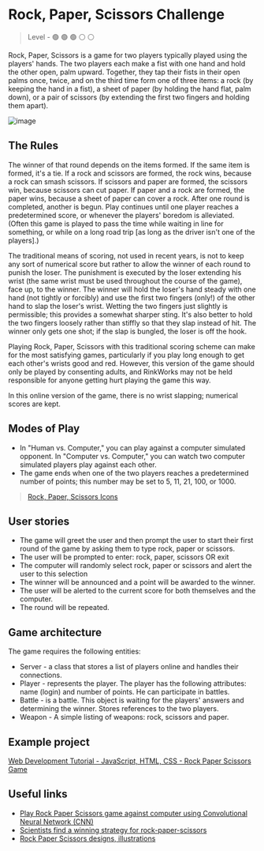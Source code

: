 # Rock, Paper, Scissors Challenge

> Level -  :green_circle: :green_circle: :green_circle: :white_circle: :white_circle:

Rock, Paper, Scissors is a game for two players typically played using the players' hands. The two players each make a fist with one hand and hold the other open, palm upward. Together, they tap their fists in their open palms once, twice, and on the third time form one of three items: a rock (by keeping the hand in a fist), a sheet of paper (by holding the hand flat, palm down), or a pair of scissors (by extending the first two fingers and holding them apart).

![image](https://github.com/startupemulator/challenges/blob/main/Rock%2C%20Paper%2C%20Scissors%20Challenge/fingers-149296_1280.png)

## The Rules

The winner of that round depends on the items formed. If the same item is formed, it's a tie. If a rock and scissors are formed, the rock wins, because a rock can smash scissors. If scissors and paper are formed, the scissors win, because scissors can cut paper. If paper and a rock are formed, the paper wins, because a sheet of paper can cover a rock. After one round is completed, another is begun. Play continues until one player reaches a predetermined score, or whenever the players' boredom is alleviated. (Often this game is played to pass the time while waiting in line for something, or while on a long road trip [as long as the driver isn't one of the players].)

The traditional means of scoring, not used in recent years, is not to keep any sort of numerical score but rather to allow the winner of each round to punish the loser. The punishment is executed by the loser extending his wrist (the same wrist must be used throughout the course of the game), face up, to the winner. The winner will hold the loser's hand steady with one hand (not tightly or forcibly) and use the first two fingers (only!) of the other hand to slap the loser's wrist. Wetting the two fingers just slightly is permissible; this provides a somewhat sharper sting. It's also better to hold the two fingers loosely rather than stiffly so that they slap instead of hit. The winner only gets one shot; if the slap is bungled, the loser is off the hook.

Playing Rock, Paper, Scissors with this traditional scoring scheme can make for the most satisfying games, particularly if you play long enough to get each other's wrists good and red. However, this version of the game should only be played by consenting adults, and RinkWorks may not be held responsible for anyone getting hurt playing the game this way.

In this online version of the game, there is no wrist slapping; numerical scores are kept.

## Modes of Play

- In "Human vs. Computer," you can play against a computer simulated opponent. In "Computer vs. Computer," you can watch two computer simulated players play against each other.
- The game ends when one of the two players reaches a predetermined number of points; this number may be set to 5, 11, 21, 100, or 1000.

> [Rock, Paper, Scissors Icons](https://icons8.com/icons/set/rock,-paper,-scissors)

## User stories

- The game will greet the user and then prompt the user to start their first round of the game by asking them to type rock, paper or scissors.
- The user will be prompted to enter: rock, paper, scissors OR exit
- The computer will randomly select rock, paper or scissors and alert the user to this selection
- The winner will be announced and a point will be awarded to the winner.
- The user will be alerted to the current score for both themselves and the computer.
- The round will be repeated.

## Game architecture

The game requires the following entities:

- Server - a class that stores a list of players online and handles their connections.
- Player - represents the player. The player has the following attributes: name (login) and number of points. He can participate in battles.
- Battle - is a battle. This object is waiting for the players' answers and determining the winner. Stores references to the two players.
- Weapon - A simple listing of weapons: rock, scissors and paper.

## Example project

[Web Development Tutorial - JavaScript, HTML, CSS - Rock Paper Scissors Game](https://youtu.be/jaVNP3nIAv0)

## Useful links 

- [Play Rock Paper Scissors game against computer using Convolutional Neural Network (CNN)](https://trekhleb.dev/machine-learning-experiments/#/experiments/RockPaperScissorsCNN)
- [Scientists find a winning strategy for rock-paper-scissors](https://arstechnica.com/science/2014/05/win-at-rock-paper-scissors-by-knowing-thy-opponent/)
- [Rock Paper Scissors designs, illustrations](https://dribbble.com/tags/rock_paper_scissors)

